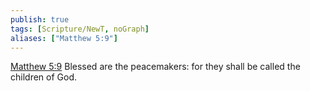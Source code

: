 ```yaml
---
publish: true
tags: [Scripture/NewT, noGraph]
aliases: ["Matthew 5:9"]
---
```

[Matthew 5:9](https://churchofjesuschrist.org/study/scriptures/nt/matt/5?lang=eng&id=p9#p9) Blessed are the peacemakers: for they shall be called the children of God.
